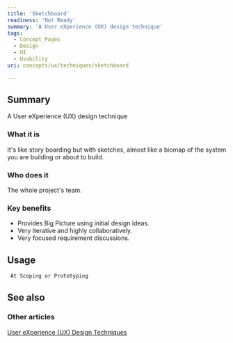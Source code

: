 ```yaml
---
title: 'Sketchboard'
readiness: 'Not Ready'
summary: 'A User eXperience (UX) design technique'
tags:
  - Concept_Pages
  - Design
  - UI
  - Usability
uri: concepts/ux/techniques/sketchboard

---
```

## Summary

A User eXperience (UX) design technique

### What it is

It's like story boarding but with sketches, almost like a biomap of the system you are building or about to build.

### Who does it

The whole project's team.

### Key benefits

-   Provides Big Picture using initial design ideas.
-   Very iterative and highly collaboratively.
-   Very focused requirement discussions.

## Usage

     At Scoping or Prototyping

## See also

### Other articles

[User eXperience (UX) Design Techniques](/concepts/ux/techniques)
